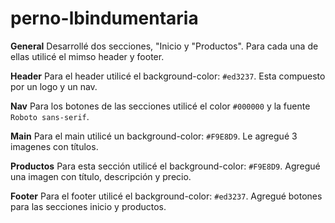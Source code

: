 # perno-lbindumentaria
**General**
Desarrollé dos secciones, "Inicio y "Productos". Para cada una de ellas utilicé el mimso header y footer.

**Header**
Para el header utilicé el background-color: `#ed3237`.
Esta compuesto por un logo y un nav.

**Nav**
Para los botones de las secciones utilicé el color `#000000` y la fuente `Roboto sans-serif`.

**Main**
Para el main utilicé un background-color: `#F9E8D9`.
Le agregué 3 imagenes con títulos.

**Productos**
Para esta sección utilicé el background-color: `#F9E8D9`.
Agregué una imagen con título, descripción y precio.

**Footer**
Para el footer utilicé el background-color: `#ed3237`.
Agregué botones para las secciones inicio y productos.
